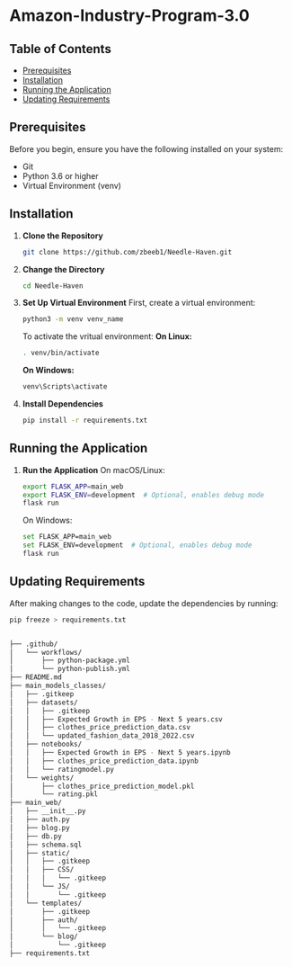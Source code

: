 # Amazon-Industry-Program-3.0  

  

## Table of Contents
- [Prerequisites](#prerequisites)
- [Installation](#installation)
- [Running the Application](#running-the-application)
- [Updating Requirements](#updating-requirements)


## Prerequisites
Before you begin, ensure you have the following installed on your system:
- Git
- Python 3.6 or higher
- Virtual Environment (venv)

## Installation

1. **Clone the Repository**
    ```bash
    git clone https://github.com/zbeeb1/Needle-Haven.git
    ```

2. **Change the Directory**
    ```bash
    cd Needle-Haven
    ```

3. **Set Up Virtual Environment**
    First, create a virtual environment:
    ```bash
    python3 -m venv venv_name
    ```
    To activate the vritual environment:
    **On Linux:**
    ```bash
    . venv/bin/activate
    ```
    
    **On Windows:**
    ```bash
    venv\Scripts\activate
    ```

4. **Install Dependencies**
    ```bash
    pip install -r requirements.txt
    ```

## Running the Application

1. **Run the Application**
   On macOS/Linux:
    ```bash
    export FLASK_APP=main_web
    export FLASK_ENV=development  # Optional, enables debug mode
    flask run
    ```
    On Windows:
    ```bash
    set FLASK_APP=main_web
    set FLASK_ENV=development  # Optional, enables debug mode
    flask run
    ```

## Updating Requirements

After making changes to the code, update the dependencies by running:
```bash
pip freeze > requirements.txt


├── .github/
│   └── workflows/
│       ├── python-package.yml
│       └── python-publish.yml
├── README.md
├── main_models_classes/
│   ├── .gitkeep
│   ├── datasets/
│   │   ├── .gitkeep
│   │   ├── Expected Growth in EPS - Next 5 years.csv
│   │   ├── clothes_price_prediction_data.csv
│   │   └── updated_fashion_data_2018_2022.csv
│   ├── notebooks/
│   │   ├── Expected Growth in EPS - Next 5 years.ipynb
│   │   ├── clothes_price_prediction_data.ipynb
│   │   └── ratingmodel.py
│   └── weights/
│       ├── clothes_price_prediction_model.pkl
│       └── rating.pkl
├── main_web/
│   ├── __init__.py
│   ├── auth.py
│   ├── blog.py
│   ├── db.py
│   ├── schema.sql
│   ├── static/
│   │   ├── .gitkeep
│   │   ├── CSS/
│   │   │   └── .gitkeep
│   │   └── JS/
│   │       └── .gitkeep
│   └── templates/
│       ├── .gitkeep
│       ├── auth/
│       │   └── .gitkeep
│       └── blog/
│           └── .gitkeep
├── requirements.txt

